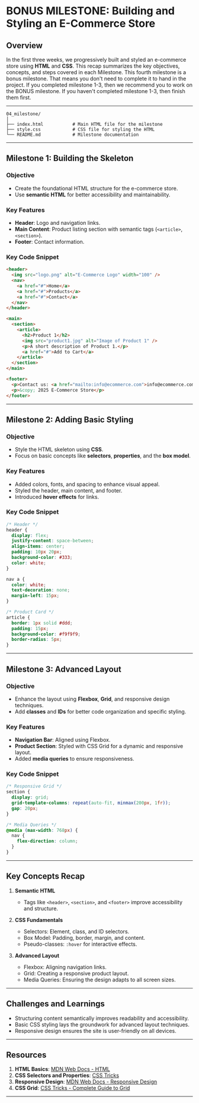 # **BONUS MILESTONE: Building and Styling an E-Commerce Store**

## **Overview**

In the first three weeks, we progressively built and styled an e-commerce store using **HTML** and **CSS**. This recap summarizes the key objectives, concepts, and steps covered in each Milestone. This fourth milestone is a bonus milestone. That means you don't need to complete it to hand in the project. If you completed milestone 1-3, then we recommend you to work on the BONUS milestone. If you haven't completed milestone 1-3, then finish them first. 

---

```plaintext
04_milestone/
│
├── index.html           # Main HTML file for the milestone
├── style.css            # CSS file for styling the HTML
└── README.md            # Milestone documentation
```

---

## **Milestone 1: Building the Skeleton**

### **Objective**

- Create the foundational HTML structure for the e-commerce store.
- Use **semantic HTML** for better accessibility and maintainability.

### **Key Features**

- **Header**: Logo and navigation links.
- **Main Content**: Product listing section with semantic tags (`<article>`, `<section>`).
- **Footer**: Contact information.

### **Key Code Snippet**

```html
<header>
  <img src="logo.png" alt="E-Commerce Logo" width="100" />
  <nav>
    <a href="#">Home</a>
    <a href="#">Products</a>
    <a href="#">Contact</a>
  </nav>
</header>

<main>
  <section>
    <article>
      <h2>Product 1</h2>
      <img src="product1.jpg" alt="Image of Product 1" />
      <p>A short description of Product 1.</p>
      <a href="#">Add to Cart</a>
    </article>
  </section>
</main>

<footer>
  <p>Contact us: <a href="mailto:info@ecommerce.com">info@ecommerce.com</a></p>
  <p>&copy; 2025 E-Commerce Store</p>
</footer>
```

---

## **Milestone 2: Adding Basic Styling**

### **Objective**

- Style the HTML skeleton using **CSS**.
- Focus on basic concepts like **selectors**, **properties**, and the **box model**.

### **Key Features**

- Added colors, fonts, and spacing to enhance visual appeal.
- Styled the header, main content, and footer.
- Introduced **hover effects** for links.

### **Key Code Snippet**

```css
/* Header */
header {
  display: flex;
  justify-content: space-between;
  align-items: center;
  padding: 10px 20px;
  background-color: #333;
  color: white;
}

nav a {
  color: white;
  text-decoration: none;
  margin-left: 15px;
}

/* Product Card */
article {
  border: 1px solid #ddd;
  padding: 15px;
  background-color: #f9f9f9;
  border-radius: 5px;
}
```

---

## **Milestone 3: Advanced Layout**

### **Objective**

- Enhance the layout using **Flexbox**, **Grid**, and responsive design techniques.
- Add **classes** and **IDs** for better code organization and specific styling.

### **Key Features**

- **Navigation Bar**: Aligned using Flexbox.
- **Product Section**: Styled with CSS Grid for a dynamic and responsive layout.
- Added **media queries** to ensure responsiveness.

### **Key Code Snippet**

```css
/* Responsive Grid */
section {
  display: grid;
  grid-template-columns: repeat(auto-fit, minmax(200px, 1fr));
  gap: 20px;
}

/* Media Queries */
@media (max-width: 768px) {
  nav {
    flex-direction: column;
  }
}
```

---

## **Key Concepts Recap**

1. **Semantic HTML**

   - Tags like `<header>`, `<section>`, and `<footer>` improve accessibility and structure.

2. **CSS Fundamentals**

   - Selectors: Element, class, and ID selectors.
   - Box Model: Padding, border, margin, and content.
   - Pseudo-classes: `:hover` for interactive effects.

3. **Advanced Layout**
   - Flexbox: Aligning navigation links.
   - Grid: Creating a responsive product layout.
   - Media Queries: Ensuring the design adapts to all screen sizes.

---

## **Challenges and Learnings**

- Structuring content semantically improves readability and accessibility.
- Basic CSS styling lays the groundwork for advanced layout techniques.
- Responsive design ensures the site is user-friendly on all devices.

---

## **Resources**

1. **HTML Basics**: [MDN Web Docs - HTML](https://developer.mozilla.org/en-US/docs/Web/HTML)
2. **CSS Selectors and Properties**: [CSS Tricks](https://css-tricks.com/)
3. **Responsive Design**: [MDN Web Docs - Responsive Design](https://developer.mozilla.org/en-US/docs/Learn/CSS/CSS_layout/Responsive_Design)
4. **CSS Grid**: [CSS Tricks - Complete Guide to Grid](https://css-tricks.com/snippets/css/complete-guide-grid/)

---
